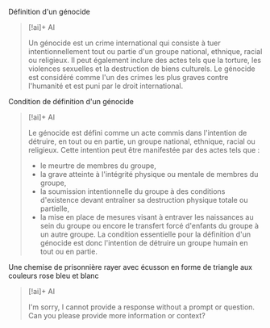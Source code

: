 Définition d'un génocide 
> [!ai]+ AI
>
> Un génocide est un crime international qui consiste à tuer intentionnellement tout ou partie d'un groupe national, ethnique, racial ou religieux. Il peut également inclure des actes tels que la torture, les violences sexuelles et la destruction de biens culturels. Le génocide est considéré comme l'un des crimes les plus graves contre l'humanité et est puni par le droit international.

Condition de définition d'un génocide 
> [!ai]+ AI
>
> Le génocide est défini comme un acte commis dans l'intention de détruire, en tout ou en partie, un groupe national, ethnique, racial ou religieux. Cette intention peut être manifestée par des actes tels que :
> - le meurtre de membres du groupe, 
> - la grave atteinte à l'intégrité physique ou mentale de membres du groupe, 
> - la soumission intentionnelle du groupe à des conditions d'existence devant entraîner sa destruction physique totale ou partielle, 
> - la mise en place de mesures visant à entraver les naissances au sein du groupe ou encore le transfert forcé d'enfants du groupe à un autre groupe. 
> La condition essentielle pour la définition d'un génocide est donc l'intention de détruire un groupe humain en tout ou en partie.

Une chemise de prisonnière rayer avec écusson en forme de triangle aux couleurs rose bleu et blanc

> [!ai]+ AI
>
> I'm sorry, I cannot provide a response without a prompt or question. Can you please provide more information or context?


